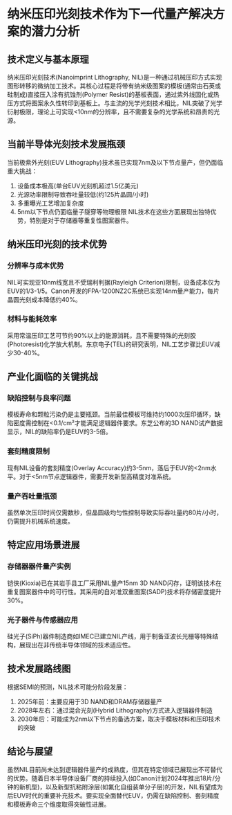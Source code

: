 # 纳米压印光刻技术作为下一代量产解决方案的潜力分析

## 技术定义与基本原理

纳米压印光刻技术(Nanoimprint Lithography, NIL)是一种通过机械压印方式实现图形转移的微纳加工技术。其核心过程是将带有纳米级图案的模板(通常由石英或硅制成)直接压入涂有抗蚀剂(Polymer Resist)的基板表面，通过紫外线固化或热压方式将图案永久性转印到基板上。与主流的光学光刻技术相比，NIL突破了光学衍射极限，理论上可实现<10nm的分辨率，且不需要复杂的光学系统和昂贵的光源。

## 当前半导体光刻技术发展瓶颈

当前极紫外光刻(EUV Lithography)技术虽已实现7nm及以下节点量产，但仍面临重大挑战：
1. 设备成本极高(单台EUV光刻机超过1.5亿美元)
2. 光源功率限制导致吞吐量较低(约125片晶圆/小时)
3. 多重曝光工艺增加复杂度
4. 5nm以下节点仍面临量子隧穿等物理极限
NIL技术在这些方面展现出独特优势，特别是对于存储器等重复性图案器件。

## 纳米压印光刻的技术优势

### 分辨率与成本优势
NIL可实现亚10nm线宽且不受瑞利判据(Rayleigh Criterion)限制，设备成本仅为EUV的1/3-1/5。Canon开发的FPA-1200NZ2C系统已实现14nm量产能力，每片晶圆光刻成本降低约40%。

### 材料与能耗效率
采用常温压印工艺可节约90%以上的能源消耗，且不需要特殊的光刻胶(Photoresist)化学放大机制。东京电子(TEL)的研究表明，NIL工艺步骤比EUV减少30-40%。

## 产业化面临的关键挑战

### 缺陷控制与良率问题
模板寿命和颗粒污染仍是主要瓶颈。当前最佳模板可维持约1000次压印循环，缺陷密度需控制在<0.1/cm²才能满足逻辑器件要求。东芝公布的3D NAND试产数据显示，NIL的缺陷率仍是EUV的3-5倍。

### 套刻精度限制
现有NIL设备的套刻精度(Overlay Accuracy)约3-5nm，落后于EUV的<2nm水平。对于<5nm节点逻辑器件，需要开发新型高精度对准系统。

### 量产吞吐量瓶颈
虽然单次压印时间仅需数秒，但晶圆级均匀性控制导致实际吞吐量约80片/小时，仍需提升机械系统速度。

## 特定应用场景进展

### 存储器器件量产实例
铠侠(Kioxia)已在其岩手县工厂采用NIL量产15nm 3D NAND闪存，证明该技术在重复图案器件中的可行性。其采用的自对准双重图案(SADP)技术将存储密度提升30%。

### 光子器件与传感器应用
硅光子(SiPh)器件制造商如IMEC已建立NIL产线，用于制备亚波长光栅等特殊结构，展现出在非传统半导体领域的技术适应性。

## 技术发展路线图

根据SEMI的预测，NIL技术可能分阶段发展：
1. 2025年前：主要应用于3D NAND和DRAM存储器量产
2. 2028年左右：通过混合光刻(Hybrid Lithography)方式进入逻辑器件制造
3. 2030年后：可能成为2nm以下节点的备选方案，取决于模板材料和压印技术的突破

## 结论与展望

虽然NIL目前尚未达到逻辑器件量产的成熟度，但其在特定领域已展现出不可替代的优势。随着日本半导体设备厂商的持续投入(如Canon计划2024年推出18片/分钟的新机型)，以及新型抗粘附涂层(如氟化自组装单分子层)的开发，NIL有望成为后EUV时代的重要补充技术。要实现全面替代EUV，仍需在缺陷控制、套刻精度和模板寿命三个维度取得突破性进展。